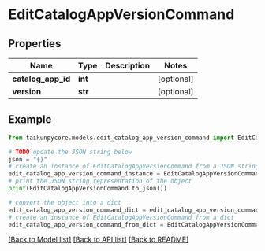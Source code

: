 # EditCatalogAppVersionCommand


## Properties

Name | Type | Description | Notes
------------ | ------------- | ------------- | -------------
**catalog_app_id** | **int** |  | [optional] 
**version** | **str** |  | [optional] 

## Example

```python
from taikunpycore.models.edit_catalog_app_version_command import EditCatalogAppVersionCommand

# TODO update the JSON string below
json = "{}"
# create an instance of EditCatalogAppVersionCommand from a JSON string
edit_catalog_app_version_command_instance = EditCatalogAppVersionCommand.from_json(json)
# print the JSON string representation of the object
print(EditCatalogAppVersionCommand.to_json())

# convert the object into a dict
edit_catalog_app_version_command_dict = edit_catalog_app_version_command_instance.to_dict()
# create an instance of EditCatalogAppVersionCommand from a dict
edit_catalog_app_version_command_from_dict = EditCatalogAppVersionCommand.from_dict(edit_catalog_app_version_command_dict)
```
[[Back to Model list]](../README.md#documentation-for-models) [[Back to API list]](../README.md#documentation-for-api-endpoints) [[Back to README]](../README.md)



